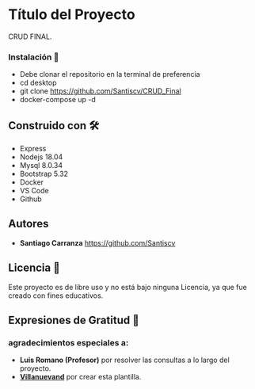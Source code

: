 # Título del Proyecto
CRUD FINAL.

### Instalación 🔧

- Debe clonar el repositorio en la terminal de preferencia
- cd desktop
- git clone https://github.com/Santiscv/CRUD_Final
- docker-compose up -d


## Construido con 🛠️
- Express
- Nodejs 18.04
- Mysql 8.0.34
- Bootstrap 5.32
- Docker
- VS Code
- Github


## Autores

* **Santiago Carranza** https://github.com/Santiscv

## Licencia 📄

Este proyecto es de libre uso y no está bajo ninguna Licencia, ya que fue creado con fines educativos.

## Expresiones de Gratitud 🎁
### agradecimientos especiales a:

* **Luis Romano (Profesor)** por resolver las consultas a lo largo del proyecto.
* **[Villanuevand](https://github.com/Villanuevand)** por crear esta plantilla. 


